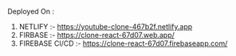 Deployed On :
1. NETLIFY :-  https://youtube-clone-467b2f.netlify.app
2. FIRBASE :-  https://clone-react-67d07.web.app/
1. FIREBASE CI/CD :- https://clone-react-67d07.firebaseapp.com/

